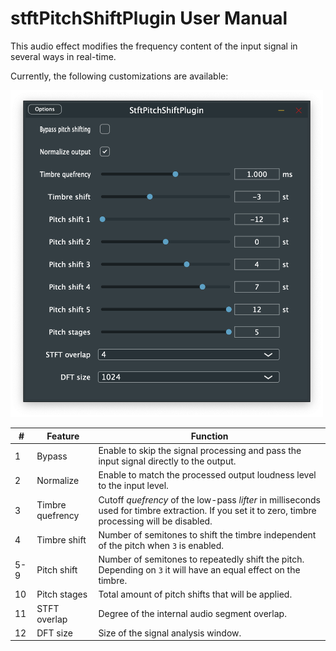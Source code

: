 # stftPitchShiftPlugin User Manual

This audio effect modifies the frequency content of the input signal in several ways in real-time.

Currently, the following customizations are available:

<img src="assets/screenshot.png" width="500">

| # | Feature | Function |
| - | ------- | -------- |
| 1 | Bypass | Enable to skip the signal processing and pass the input signal directly to the output. |
| 2 | Normalize | Enable to match the processed output loudness level to the input level. |
| 3 | Timbre quefrency | Cutoff _quefrency_ of the low-pass _lifter_ in milliseconds used for timbre extraction. If you set it to zero, timbre processing will be disabled. |
| 4 | Timbre shift | Number of semitones to shift the timbre independent of the pitch when `3` is enabled. |
| 5-9 | Pitch shift | Number of semitones to repeatedly shift the pitch. Depending on `3` it will have an equal effect on the timbre. |
| 10 | Pitch stages | Total amount of pitch shifts that will be applied. |
| 11 | STFT overlap | Degree of the internal audio segment overlap. |
| 12 | DFT size | Size of the signal analysis window. |
